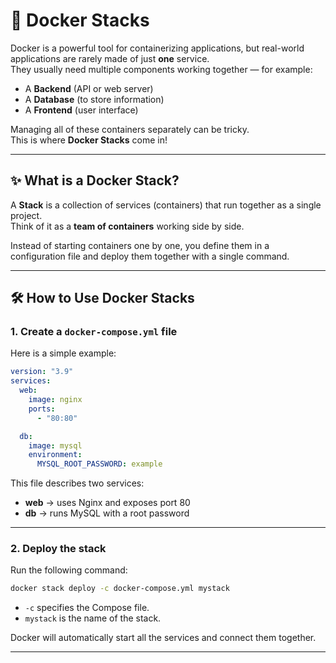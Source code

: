 # 🚀 Docker Stacks

Docker is a powerful tool for containerizing applications, but real-world applications are rarely made of just **one** service.  
They usually need multiple components working together — for example:

- A **Backend** (API or web server)
- A **Database** (to store information)
- A **Frontend** (user interface)

Managing all of these containers separately can be tricky.  
This is where **Docker Stacks** come in!

---

## ✨ What is a Docker Stack?

A **Stack** is a collection of services (containers) that run together as a single project.  
Think of it as a **team of containers** working side by side.  

Instead of starting containers one by one, you define them in a configuration file and deploy them together with a single command.  

---

## 🛠️ How to Use Docker Stacks

### 1. Create a `docker-compose.yml` file
Here is a simple example:

```yaml
version: "3.9"
services:
  web:
    image: nginx
    ports:
      - "80:80"

  db:
    image: mysql
    environment:
      MYSQL_ROOT_PASSWORD: example
```

This file describes two services:
- **web** → uses Nginx and exposes port 80  
- **db** → runs MySQL with a root password

---

### 2. Deploy the stack

Run the following command:

```bash
docker stack deploy -c docker-compose.yml mystack
```

- `-c` specifies the Compose file.  
- `mystack` is the name of the stack.  

Docker will automatically start all the services and connect them together.

---



